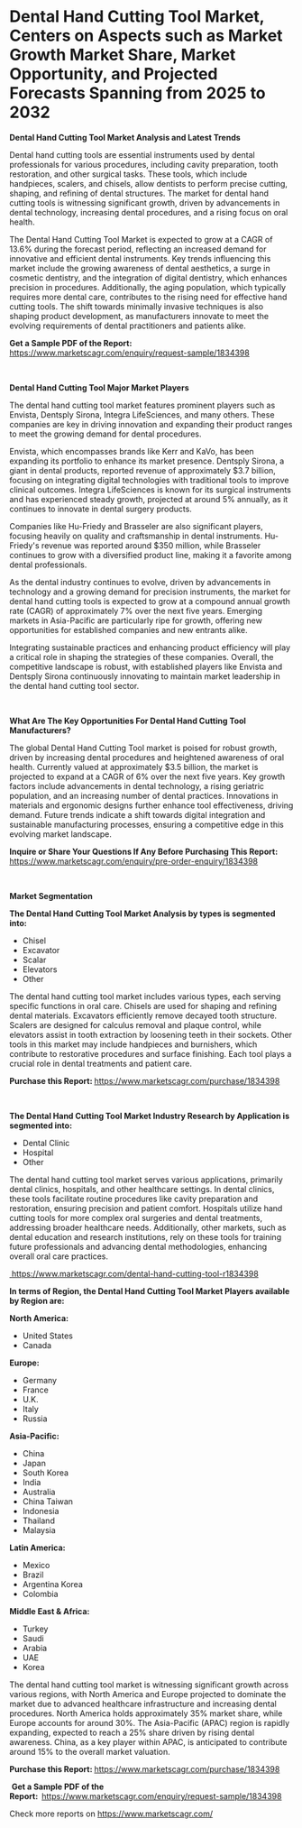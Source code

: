 <p><h1>Dental Hand Cutting Tool Market, Centers on Aspects such as Market Growth Market Share, Market Opportunity, and Projected Forecasts Spanning from 2025 to 2032</h1></p><p><strong>Dental Hand Cutting Tool Market Analysis and Latest Trends</strong></p>
<p><p>Dental hand cutting tools are essential instruments used by dental professionals for various procedures, including cavity preparation, tooth restoration, and other surgical tasks. These tools, which include handpieces, scalers, and chisels, allow dentists to perform precise cutting, shaping, and refining of dental structures. The market for dental hand cutting tools is witnessing significant growth, driven by advancements in dental technology, increasing dental procedures, and a rising focus on oral health.</p><p>The Dental Hand Cutting Tool Market is expected to grow at a CAGR of 13.6% during the forecast period, reflecting an increased demand for innovative and efficient dental instruments. Key trends influencing this market include the growing awareness of dental aesthetics, a surge in cosmetic dentistry, and the integration of digital dentistry, which enhances precision in procedures. Additionally, the aging population, which typically requires more dental care, contributes to the rising need for effective hand cutting tools. The shift towards minimally invasive techniques is also shaping product development, as manufacturers innovate to meet the evolving requirements of dental practitioners and patients alike.</p></p>
<p><strong>Get a Sample PDF of the Report:&nbsp;</strong> <a href="https://www.marketscagr.com/enquiry/request-sample/1834398?utm_campaign=2462&utm_medium=2&utm_source=Github&utm_content=ia&utm_term=05032025&utm_id=dental-hand-cutting-tool">https://www.marketscagr.com/enquiry/request-sample/1834398</a></p>
<p>&nbsp;</p>
<p><strong>Dental Hand Cutting Tool Major Market Players</strong></p>
<p><p>The dental hand cutting tool market features prominent players such as Envista, Dentsply Sirona, Integra LifeSciences, and many others. These companies are key in driving innovation and expanding their product ranges to meet the growing demand for dental procedures.</p><p>Envista, which encompasses brands like Kerr and KaVo, has been expanding its portfolio to enhance its market presence. Dentsply Sirona, a giant in dental products, reported revenue of approximately $3.7 billion, focusing on integrating digital technologies with traditional tools to improve clinical outcomes. Integra LifeSciences is known for its surgical instruments and has experienced steady growth, projected at around 5% annually, as it continues to innovate in dental surgery products.</p><p>Companies like Hu-Friedy and Brasseler are also significant players, focusing heavily on quality and craftsmanship in dental instruments. Hu-Friedy's revenue was reported around $350 million, while Brasseler continues to grow with a diversified product line, making it a favorite among dental professionals.</p><p>As the dental industry continues to evolve, driven by advancements in technology and a growing demand for precision instruments, the market for dental hand cutting tools is expected to grow at a compound annual growth rate (CAGR) of approximately 7% over the next five years. Emerging markets in Asia-Pacific are particularly ripe for growth, offering new opportunities for established companies and new entrants alike.</p><p>Integrating sustainable practices and enhancing product efficiency will play a critical role in shaping the strategies of these companies. Overall, the competitive landscape is robust, with established players like Envista and Dentsply Sirona continuously innovating to maintain market leadership in the dental hand cutting tool sector.</p></p>
<p>&nbsp;</p>
<p><strong>What Are The Key Opportunities For Dental Hand Cutting Tool Manufacturers?</strong></p>
<p><p>The global Dental Hand Cutting Tool market is poised for robust growth, driven by increasing dental procedures and heightened awareness of oral health. Currently valued at approximately $3.5 billion, the market is projected to expand at a CAGR of 6% over the next five years. Key growth factors include advancements in dental technology, a rising geriatric population, and an increasing number of dental practices. Innovations in materials and ergonomic designs further enhance tool effectiveness, driving demand. Future trends indicate a shift towards digital integration and sustainable manufacturing processes, ensuring a competitive edge in this evolving market landscape.</p></p>
<p><strong>Inquire or Share Your Questions If Any Before Purchasing This Report:</strong> <a href="https://www.marketscagr.com/enquiry/pre-order-enquiry/1834398?utm_campaign=2462&utm_medium=2&utm_source=Github&utm_content=ia&utm_term=05032025&utm_id=dental-hand-cutting-tool">https://www.marketscagr.com/enquiry/pre-order-enquiry/1834398</a></p>
<p>&nbsp;</p>
<p><strong>Market Segmentation</strong></p>
<p><strong>The Dental Hand Cutting Tool Market Analysis by types is segmented into:</strong></p>
<p><ul><li>Chisel</li><li>Excavator</li><li>Scalar</li><li>Elevators</li><li>Other</li></ul></p>
<p><p>The dental hand cutting tool market includes various types, each serving specific functions in oral care. Chisels are used for shaping and refining dental materials. Excavators efficiently remove decayed tooth structure. Scalers are designed for calculus removal and plaque control, while elevators assist in tooth extraction by loosening teeth in their sockets. Other tools in this market may include handpieces and burnishers, which contribute to restorative procedures and surface finishing. Each tool plays a crucial role in dental treatments and patient care.</p></p>
<p><strong>Purchase this Report:&nbsp;</strong><a href="https://www.marketscagr.com/purchase/1834398?utm_campaign=2462&utm_medium=2&utm_source=Github&utm_content=ia&utm_term=05032025&utm_id=dental-hand-cutting-tool">https://www.marketscagr.com/purchase/1834398</a></p>
<p>&nbsp;</p>
<p><strong>The Dental Hand Cutting Tool Market Industry Research by Application is segmented into:</strong></p>
<p><ul><li>Dental Clinic</li><li>Hospital</li><li>Other</li></ul></p>
<p><p>The dental hand cutting tool market serves various applications, primarily dental clinics, hospitals, and other healthcare settings. In dental clinics, these tools facilitate routine procedures like cavity preparation and restoration, ensuring precision and patient comfort. Hospitals utilize hand cutting tools for more complex oral surgeries and dental treatments, addressing broader healthcare needs. Additionally, other markets, such as dental education and research institutions, rely on these tools for training future professionals and advancing dental methodologies, enhancing overall oral care practices.</p></p>
<p><a href="https://www.marketscagr.com/dental-hand-cutting-tool-r1834398?utm_campaign=2462&utm_medium=2&utm_source=Github&utm_content=ia&utm_term=05032025&utm_id=dental-hand-cutting-tool">&nbsp;https://www.marketscagr.com/dental-hand-cutting-tool-r1834398</a></p>
<p><strong>In terms of Region, the Dental Hand Cutting Tool Market Players available by Region are:</strong></p>
<p>
    <p> <strong> North America: </strong>
        <ul>
            <li>United States</li>
            <li>Canada</li>
        </ul>
        </p> 
    <p> <strong> Europe: </strong>
        <ul>
            <li>Germany</li>
            <li>France</li>
            <li>U.K.</li>
            <li>Italy</li>
            <li>Russia</li>
        </ul>
        </p> 
    <p> <strong> Asia-Pacific: </strong>
        <ul>
            <li>China</li>
            <li>Japan</li>
            <li>South Korea</li>
            <li>India</li>
            <li>Australia</li>
            <li>China Taiwan</li>
            <li>Indonesia</li>
            <li>Thailand</li>
            <li>Malaysia</li>
        </ul>
        </p> 
    <p> <strong> Latin America: </strong>
        <ul>
            <li>Mexico</li>
            <li>Brazil</li>
            <li>Argentina Korea</li>
            <li>Colombia</li>
        </ul>
        </p> 
    <p> <strong> Middle East & Africa: </strong>
        <ul>
            <li>Turkey</li>
            <li>Saudi</li>
            <li>Arabia</li>
            <li>UAE</li>
            <li>Korea</li>
        </ul>
    </p>
    </p>
<p><p>The dental hand cutting tool market is witnessing significant growth across various regions, with North America and Europe projected to dominate the market due to advanced healthcare infrastructure and increasing dental procedures. North America holds approximately 35% market share, while Europe accounts for around 30%. The Asia-Pacific (APAC) region is rapidly expanding, expected to reach a 25% share driven by rising dental awareness. China, as a key player within APAC, is anticipated to contribute around 15% to the overall market valuation.</p></p>
<p><strong>Purchase this Report: </strong><a href="https://www.marketscagr.com/purchase/1834398?utm_campaign=2462&utm_medium=2&utm_source=Github&utm_content=ia&utm_term=05032025&utm_id=dental-hand-cutting-tool">https://www.marketscagr.com/purchase/1834398</a></p>
<p>&nbsp;<strong>Get a Sample PDF of the Report:&nbsp;&nbsp;</strong><a href="https://www.marketscagr.com/enquiry/request-sample/1834398?utm_campaign=2462&utm_medium=2&utm_source=Github&utm_content=ia&utm_term=05032025&utm_id=dental-hand-cutting-tool">https://www.marketscagr.com/enquiry/request-sample/1834398</a></p>
<p><strong></strong></p>
<p>Check more reports on <a href="https://www.marketscagr.com/?utm_campaign=2462&utm_medium=2&utm_source=Github&utm_content=ia&utm_term=05032025&utm_id=dental-hand-cutting-tool">https://www.marketscagr.com/</a></p>